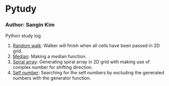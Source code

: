 # Pytudy
### Author: Sangin Kim
Python study log


1. [Random walk](https://nbviewer.org/github/OddThumb/Pytudy/blob/402341ced12e6a45b377afaedd1472e52cced3a1/Random%20Walk.ipynb): Walker will finish when all cells have been passed in 2D grid.
2. [Median](https://nbviewer.org/github/OddThumb/Pytudy/blob/main/Median.ipynb): Making a median function.
3. [Spiral array](https://nbviewer.org/github/OddThumb/Pytudy/blob/a33e73362e7dbf40622bad1172c625e779a7df5c/Spiral%20Array.ipynb): Generating spiral array in 2D grid with making use of complex number for shifting direction.
4. [Self number](https://nbviewer.org/github/OddThumb/Pytudy/blob/947bbe5fecacca9ba42b382dc59f72495e9b532e/Self%20Number.ipynb): Searching for the self numbers by excluding the generated numbers with the generator function.
